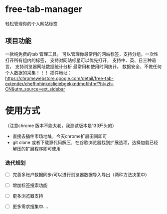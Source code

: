 # free-tab-manager
轻松管理你的个人网站标签

## 项目功能
一款纯免费的tab 管理工具。
可以管理你最常用的网站标签，支持分组，一次性打开所有组内的标签，
支持对网站标星可以优先打开，
支持中、英、日三种语言，
支持浏览器网址数据统计分析 最常用和使用时间统计。
数据安全，不做任何个人数据的采集！！！
插件地址： https://chromewebstore.google.com/detail/free-tab-extender/chefhnhinkdclieiebgekkndmofihfmf?hl=zh-CN&utm_source=ext_sidebar

# 使用方式
（注意chrome 版本不能太老，我测试版本是133开头的）
- 直接去插件市场地址，今天chrome扩展田间即可
- git clone 或者下载源代码解压，在谷歌浏览器找到扩展选项，选择加载已经解压的扩展程序即可使用


### 迭代规划

- [ ] 完善多账户数据同步/可以进行浏览器数据导入导出（两种方法决策中）
- [ ] 增加标签搜索功能
- [ ] 更多浏览器支持
- [ ] 更多需求搜集中....


